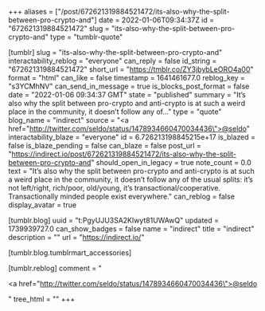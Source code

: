 +++
aliases = ["/post/672621319884521472/its-also-why-the-split-between-pro-crypto-and"]
date = 2022-01-06T09:34:37Z
id = "672621319884521472"
slug = "its-also-why-the-split-between-pro-crypto-and"
type = "tumblr-quote"

[tumblr]
slug = "its-also-why-the-split-between-pro-crypto-and"
interactability_reblog = "everyone"
can_reply = false
id_string = "672621319884521472"
short_url = "https://tmblr.co/ZY3jbybLeORO4a00"
format = "html"
can_like = false
timestamp = 1641461677.0
reblog_key = "s3YCMhNV"
can_send_in_message = true
is_blocks_post_format = false
date = "2022-01-06 09:34:37 GMT"
state = "published"
summary = "It’s also why the split between pro-crypto and anti-crypto is at such a weird place in the community, it doesn’t follow any of..."
type = "quote"
blog_name = "indirect"
source = "<a href=\"http://twitter.com/seldo/status/1478934660470034436\">@seldo</a>"
interactability_blaze = "everyone"
id = 6.726213198845215e+17
is_blazed = false
is_blaze_pending = false
can_blaze = false
post_url = "https://indirect.io/post/672621319884521472/its-also-why-the-split-between-pro-crypto-and"
should_open_in_legacy = true
note_count = 0.0
text = "It&rsquo;s also why the split between pro-crypto and anti-crypto is at such a weird place in the community, it doesn&rsquo;t follow any of the usual splits: it&rsquo;s not left/right, rich/poor, old/young, it&rsquo;s transactional/cooperative. Transactionally minded people exist everywhere."
can_reblog = false
display_avatar = true

[tumblr.blog]
uuid = "t:PgyUJU3SA2Klwyt81UWAwQ"
updated = 1739939727.0
can_show_badges = false
name = "indirect"
title = "indirect"
description = ""
url = "https://indirect.io/"

[tumblr.blog.tumblrmart_accessories]

[tumblr.reblog]
comment = "<p><a href=\"http://twitter.com/seldo/status/1478934660470034436\">@seldo</a></p>"
tree_html = ""
+++
